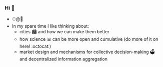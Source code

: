 ### Hi 👋

- ⚾@🧢
- In my spare time I like thinking about:
    - cities 🏙️ and how we can make them better
    - how science 📊 can be more open and cumulative (do more of it on here! :octocat:)
    - market design and mechanisms for collective decision-making 🗳️ and decentralized information aggregation

<!--
**brendancooley/brendancooley** is a ✨ _special_ ✨ repository because its `README.md` (this file) appears on your GitHub profile.

Here are some ideas to get you started:

- 🔭 I’m currently working on ...
- 🌱 I’m currently learning ...
- 👯 I’m looking to collaborate on ...
- 🤔 I’m looking for help with ...
- 💬 Ask me about ...
- 📫 How to reach me: ...
- 😄 Pronouns: ...
- ⚡ Fun fact: ...
-->
